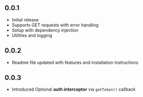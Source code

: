 
## 0.0.1

- Initial release
- Supports GET requests with error handling
- Setup with dependency injection
- Utilities and logging

## 0.0.2

- Readme file updated with features and installation instructions

## 0.0.3

- Introduced Optional **auth interceptor** via `getToken()` callback